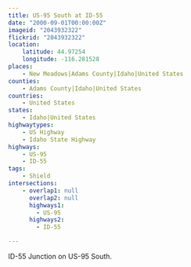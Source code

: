 ```yaml
---
title: US-95 South at ID-55
date: "2000-09-01T00:00:00Z"
imageid: "2043932322"
flickrid: "2043932322"
location:
    latitude: 44.97254
    longitude: -116.281528
places:
    - New Meadows|Adams County|Idaho|United States
counties:
    - Adams County|Idaho|United States
countries:
    - United States
states:
    - Idaho|United States
highwaytypes:
    - US Highway
    - Idaho State Highway
highways:
    - US-95
    - ID-55
tags:
    - Shield
intersections:
    - overlap1: null
      overlap2: null
      highways1:
        - US-95
      highways2:
        - ID-55

---
```

ID-55 Junction on US-95 South.